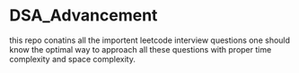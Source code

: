 # DSA_Advancement
this repo conatins all the importent leetcode interview questions 
one should know the optimal way to approach all these questions with proper time complexity and space complexity.
